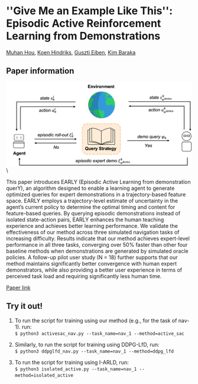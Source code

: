 # ''Give Me an Example Like This'': Episodic Active Reinforcement Learning from Demonstrations
[Muhan Hou](https://scholar.google.com/citations?user=iFKR-JAAAAAJ&hl=en), [Koen Hindriks](https://koenhindriks.eu/), [Guszti Eiben](https://www.cs.vu.nl/~gusz/), [Kim Baraka](https://www.kimbaraka.com/)

## Paper information
![Overview](/figs/git.png) \

This paper introduces EARLY (Episodic Active Learning from demonstration querY), an algorithm designed to enable a learning agent to generate optimized queries for expert demonstrations in a trajectory-based feature space. EARLY employs a trajectory-level estimate of uncertainty in the agent’s current policy to determine the optimal timing and content for feature-based queries. By querying episodic demonstrations instead of isolated state-action pairs, EARLY enhances the human teaching experience and achieves better learning performance. We validate the effectiveness of our method across three simulated navigation tasks of increasing difficulty. Results indicate that our method achieves expert-level performance in all three tasks, converging over 50% faster than other four baseline methods when demonstrations are generated by simulated oracle policies. A follow-up pilot user study (N = 18) further supports that our method maintains significantly better convergence with human expert demonstrators, while also providing a better user experience in terms of perceived task load and requiring significantly less human time.

[Paper link](https://dl.acm.org/doi/10.1145/3687272.3688298)

## Try it out!

1. To run the script for training using our method (e.g., for the task of nav-1). run: \
```$ python3 activesac_nav.py --task_name=nav_1 --method=active_sac```

2. Similarly, to run the script for training using DDPG-LfD, run: \
```$ python3 ddpglfd_nav.py --task_name=nav_1 --method=ddpg_lfd```

3. To run the script for training using I-ARLD, run: \
```$ python3 isolated_active.py --task_name=nav_1 --method=isolated_active```
